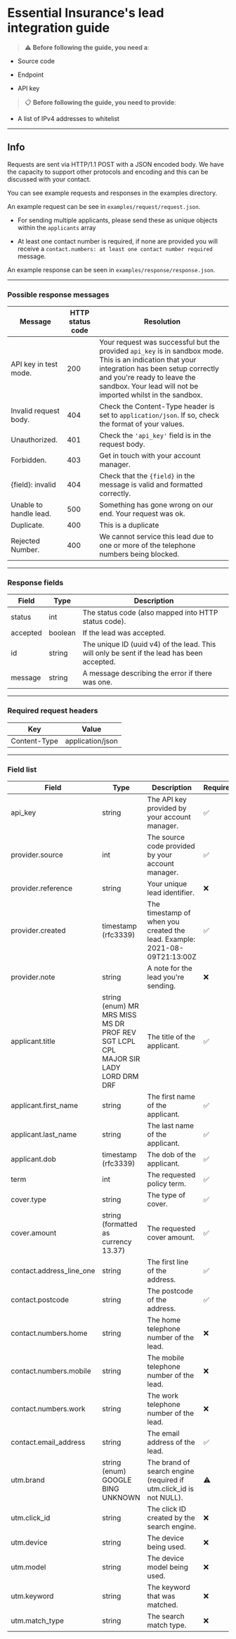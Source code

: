 # Essential Insurance's lead integration guide

> :warning: **Before following the guide, you need a**:

- Source code

- Endpoint

- API key

> :clipboard: **Before following the guide, you need to provide**:

- A list of IPv4 addresses to whitelist

___

## Info

Requests are sent via HTTP/1.1 POST with a JSON encoded body. We have the capacity to support other protocols and encoding and this can be discussed with your contact.

You can see example requests and responses in the examples directory.

An example request can be see in ```examples/request/request.json```.

- For sending multiple applicants, please send these as unique objects within the ```applicants``` array

- At least one contact number is required, if none are provided you will receive a ```contact.numbers: at least one contact number required``` message.

An example response can be seen in ```examples/response/response.json```.

___

### Possible response messages

| Message                | HTTP status code | Resolution                                                                                              |
|------------------------|------------------|---------------------------------------------------------------------------------------------------------|
| API key in test mode.  |        200       | Your request was successful but the provided ```api_key``` is in sandbox mode. This is an indication that your integration has been setup correctly and you're ready to leave the sandbox. Your lead will not be imported whilst in the sandbox. |
| Invalid request body.  |        404       | Check the Content-Type header is set to ```application/json```. If so, check the format of your values. |
| Unauthorized.          |        401       | Check the ```'api_key'``` field is in the request body.                                                 |
| Forbidden.             |        403       | Get in touch with your account manager.                                                                 |
| {field}: invalid       |        404       | Check that the ```{field}``` in the message is valid and formatted correctly.                           |
| Unable to handle lead. |        500       | Something has gone wrong on our end. Your request was ok.                                               |
| Duplicate. |        400       | This is a duplicate                                               |
| Rejected Number. |        400       | We cannot service this lead due to one or more of the telephone numbers being blocked.                                              |
___

### Response fields

| Field   | Type     | Description |
|----------|---------|------------------------------------------------------|
| status   | int     | The status code (also mapped into HTTP status code). |
| accepted | boolean | If the lead was accepted.                            |
| id       | string  | The unique ID (uuid v4) of the lead. This will only be sent if the lead has been accepted.                |
| message       | string  | A message describing the error if there was one.                 |

___

### Required request headers

| Key   | Value     |
|----------|---------|
| Content-Type   | application/json |

___

### Field list

| Field                    | Type                                                                                                                                          | Description                                                               | Required           |
|--------------------------|-----------------------------------------------------------------------------------------------------------------------------------------------|---------------------------------------------------------------------------|--------------------|
| api_key                  |                                                                     string                                                                    | The API key provided by your account manager.                             | :white_check_mark: |
| provider.source          |                                                                      int                                                                      | The source code provided by your account manager.                         | :white_check_mark: |
| provider.reference       |                                                                     string                                                                    | Your unique lead identifier.                                              | :x:                |
| provider.created         |                                                              timestamp (rfc3339)                                                              | The timestamp of when you created the lead. Example: 2021-08-09T21:13:00Z | :white_check_mark: |
| provider.note            |                                                                     string                                                                    | A note for the lead you're sending.                                       | :x:                |
| applicant.title          | string (enum) MR     MRS     MISS     MS     DR     PROF     REV     SGT     LCPL     CPL     MAJOR     SIR     LADY     LORD     DRM     DRF | The title of the applicant.                                               | :white_check_mark: |
| applicant.first_name     | string                                                                                                                                        | The first name of the applicant.                                          | :white_check_mark: |
| applicant.last_name      | string                                                                                                                                        | The last name of the applicant.                                           | :white_check_mark: |
| applicant.dob            | timestamp (rfc3339)                                                                                                                           | The dob of the applicant.                                                 | :white_check_mark: |
| term                     | int                                                                                                                                           | The requested policy term.                                                | :white_check_mark: |
| cover.type               | string                                                                                                                                        | The type of cover.                                                        | :white_check_mark: |
| cover.amount             | string (formatted as currency 13.37)                                                                                                                                       | The requested cover amount.                                               | :white_check_mark: |
| contact.address_line_one | string                                                                                                                                        | The first line of the address.                                            | :white_check_mark: |
| contact.postcode         | string                                                                                                                                        | The postcode of the address.                                              | :white_check_mark: |
| contact.numbers.home | string | The home telephone number of the lead. | :x: |
| contact.numbers.mobile | string | The mobile telephone number of the lead. | :x:                |
| contact.numbers.work   | string | The work telephone number of the lead.   | :x:                |
| contact.email_address  | string | The email address of the lead.           | :white_check_mark: |
| utm.brand  | string (enum) GOOGLE     BING     UNKNOWN     | The brand of search engine (required if utm.click_id is not NULL).          | :warning: |
| utm.click_id  | string | The click ID created by the search engine.           | :x: |
| utm.device  | string | The device being used.           | :x: |
| utm.model  | string | The device model being used.           | :x: |
| utm.keyword  | string | The keyword that was matched.           | :x: |
| utm.match_type  | string | The search match type.           | :x: |
